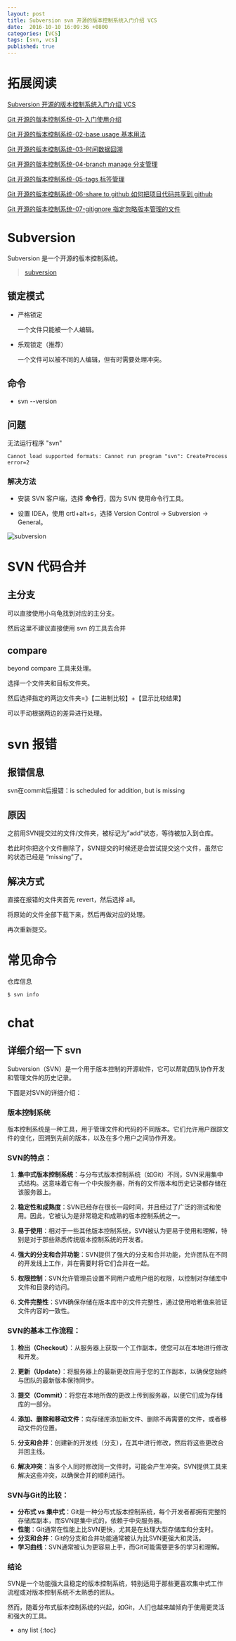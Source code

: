 ```yaml
---
layout: post
title: Subversion svn 开源的版本控制系统入门介绍 VCS
date:  2016-10-10 16:09:36 +0800
categories: [VCS]
tags: [svn, vcs]
published: true
---
```


# 拓展阅读

[Subversion 开源的版本控制系统入门介绍 VCS](https://houbb.github.io/2016/09/02/vcs-svn-01-intro)

[Git 开源的版本控制系统-01-入门使用介绍](https://houbb.github.io/2016/10/10/vsc-git-01-intro)

[Git 开源的版本控制系统-02-base usage 基本用法](https://houbb.github.io/2016/10/10/vsc-git-02-base-usage)

[Git 开源的版本控制系统-03-时间数据回溯](https://houbb.github.io/2016/10/10/vsc-git-03-time-data-back)

[Git 开源的版本控制系统-04-branch manage 分支管理](https://houbb.github.io/2016/10/10/vsc-git-04-branch-manage)

[Git 开源的版本控制系统-05-tags 标签管理](https://houbb.github.io/2016/10/10/vsc-git-05-tags)

[Git 开源的版本控制系统-06-share to github 如何把项目代码共享到 github](https://houbb.github.io/2016/10/10/vsc-git-06-share-to-github)

[Git 开源的版本控制系统-07-gitignore 指定忽略版本管理的文件](https://houbb.github.io/2016/10/10/vsc-git-07-gitignore)

# Subversion

Subversion 是一个开源的版本控制系统。

> [subversion](https://subversion.apache.org/)

## 锁定模式

- 严格锁定

    一个文件只能被一个人编辑。
    
- 乐观锁定（推荐）
    
    一个文件可以被不同的人编辑，但有时需要处理冲突。

## 命令

- svn --version

## 问题

无法运行程序 "svn"

```
Cannot load supported formats: Cannot run program "svn": CreateProcess error=2
```

### 解决方法

- 安装 SVN 客户端，选择 **命令行**，因为 SVN 使用命令行工具。

- 设置 IDEA，使用 crtl+alt+s，选择 Version Control -> Subversion -> General。

![subversion](https://raw.githubusercontent.com/houbb/resource/master/img/2016-05-17-subversion.jpg)

# SVN 代码合并

## 主分支

可以直接使用小乌龟找到对应的主分支。

然后这里不建议直接使用 svn 的工具去合并

## compare

beyond compare 工具来处理。

选择一个文件夹和目标文件夹。

然后选择指定的两边文件夹=》【二进制比较】+【显示比较结果】

可以手动根据两边的差异进行处理。

# svn 报错

## 报错信息

svn在commit后报错：is scheduled for addition, but is missing

## 原因

之前用SVN提交过的文件/文件夹，被标记为”add”状态，等待被加入到仓库。

若此时你把这个文件删除了，SVN提交的时候还是会尝试提交这个文件，虽然它的状态已经是 “missing”了。

## 解决方式

直接在报错的文件夹首先 revert，然后选择 all。

将原始的文件全部下载下来，然后再做对应的处理。

再次重新提交。

# 常见命令

仓库信息

```sh
$ svn info
```


# chat

## 详细介绍一下 svn

Subversion（SVN）是一个用于版本控制的开源软件，它可以帮助团队协作开发和管理文件的历史记录。

下面是对SVN的详细介绍：

### 版本控制系统
版本控制系统是一种工具，用于管理文件和代码的不同版本。它们允许用户跟踪文件的变化，回溯到先前的版本，以及在多个用户之间协作开发。

### SVN的特点：
1. **集中式版本控制系统**：与分布式版本控制系统（如Git）不同，SVN采用集中式结构。这意味着它有一个中央服务器，所有的文件版本和历史记录都存储在该服务器上。

2. **稳定性和成熟度**：SVN已经存在很长一段时间，并且经过了广泛的测试和使用。因此，它被认为是非常稳定和成熟的版本控制系统之一。

3. **易于使用**：相对于一些其他版本控制系统，SVN被认为更易于使用和理解，特别是对于那些熟悉传统版本控制系统的开发者。

4. **强大的分支和合并功能**：SVN提供了强大的分支和合并功能，允许团队在不同的开发线上工作，并在需要时将它们合并在一起。

5. **权限控制**：SVN允许管理员设置不同用户或用户组的权限，以控制对存储库中文件和目录的访问。

6. **文件完整性**：SVN确保存储在版本库中的文件完整性，通过使用哈希值来验证文件内容的一致性。

### SVN的基本工作流程：
1. **检出（Checkout）**：从服务器上获取一个工作副本，使您可以在本地进行修改和开发。

2. **更新（Update）**：将服务器上的最新更改应用于您的工作副本，以确保您始终与团队的最新版本保持同步。

3. **提交（Commit）**：将您在本地所做的更改上传到服务器，以便它们成为存储库的一部分。

4. **添加、删除和移动文件**：向存储库添加新文件、删除不再需要的文件，或者移动文件的位置。

5. **分支和合并**：创建新的开发线（分支），在其中进行修改，然后将这些更改合并回主线。

6. **解决冲突**：当多个人同时修改同一文件时，可能会产生冲突。SVN提供工具来解决这些冲突，以确保合并的顺利进行。

### SVN与Git的比较：
- **分布式 vs 集中式**：Git是一种分布式版本控制系统，每个开发者都拥有完整的存储库副本，而SVN是集中式的，依赖于中央服务器。
- **性能**：Git通常在性能上比SVN更快，尤其是在处理大型存储库和分支时。
- **分支和合并**：Git的分支和合并功能通常被认为比SVN更强大和灵活。
- **学习曲线**：SVN通常被认为更容易上手，而Git可能需要更多的学习和理解。

### 结论

SVN是一个功能强大且稳定的版本控制系统，特别适用于那些更喜欢集中式工作流程或对版本控制系统不太熟悉的团队。

然而，随着分布式版本控制系统的兴起，如Git，人们也越来越倾向于使用更灵活和强大的工具。

* any list
{:toc}